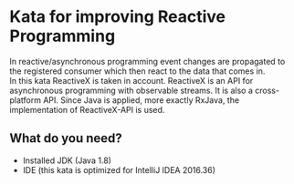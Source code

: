 # Kata for improving Reactive Programming
In reactive/asynchronous programming event changes are propagated to the registered consumer which then react to the
data that comes in.  
In this kata ReactiveX is taken in account. ReactiveX is an API for asynchronous programming with observable streams.
It is also a cross-platform API. Since Java is applied, more exactly RxJava, the implementation of ReactiveX-API is used.

## What do you need?
* Installed JDK (Java 1.8)
* IDE (this kata is optimized for IntelliJ IDEA 2016.36)
